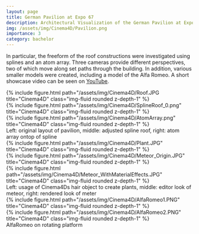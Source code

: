 ```yaml
---
layout: page
title: German Pavilion at Expo 67
description: Architectural Visualization of the German Pavilion at Expo 67 with Cinema4D
img: /assets/img/Cinema4D/Pavilion.png
importance: 3
category: bachelor
---
```


In particular, the freeform of the roof constructions were investigated using splines and an atom array. Three cameras provide different perspectives, two of which move along set paths through the building. In addition, various smaller models were created, including a model of the Alfa Romeo.
A short showcase video can be seen on <a href="https://www.youtube.com/watch?v=Wc5k6yzcDsA">YouTube</a>.

<div class="row">
    <div class="col-sm mt-3 mt-md-0">
        {% include figure.html path="/assets/img/Cinema4D/Roof.JPG title="Cinema4D" class="img-fluid rounded z-depth-1" %}
    </div>
    <div class="col-sm mt-3 mt-md-0">
        {% include figure.html path="/assets/img/Cinema4D/SplineRoof_0.png" title="Cinema4D" class="img-fluid rounded z-depth-1" %}
    </div>
    <div class="col-sm mt-3 mt-md-0">
        {% include figure.html path="/assets/img/Cinema4D/AtomArray.png" title="Cinema4D" class="img-fluid rounded z-depth-1" %}
    </div>
</div>
<div class="caption">
    Left: original layout of pavilion, middle: adjusted spline roof, right: atom array ontop of spline
</div>

<div class="row">
    <div class="col-sm mt-3 mt-md-0">
        {% include figure.html path="/assets/img/Cinema4D/Plant.JPG" title="Cinema4D" class="img-fluid rounded z-depth-1" %}
    </div>
    <div class="col-sm mt-3 mt-md-0">
        {% include figure.html path="/assets/img/Cinema4D/Meteor_Origin.JPG" title="Cinema4D" class="img-fluid rounded z-depth-1" %}
    </div>
    <div class="col-sm mt-3 mt-md-0">
        {% include figure.html path="/assets/img/Cinema4D/Meteor_WithMaterialEffects.JPG" title="Cinema4D" class="img-fluid rounded z-depth-1" %}
    </div>
</div>
<div class="caption">
    Left: usage of Cinema4Ds hair object to create plants, middle: editor look of meteor, right: rendered look of meter
</div>

<div class="row" style="margin: auto;">
    <div class="col-sm mt-3 mt-md-0">
        {% include figure.html path="/assets/img/Cinema4D/AlfaRomeo1.PNG" title="Cinema4D" class="img-fluid rounded z-depth-1" %}
    </div>
    <div class="col-sm mt-3 mt-md-0">
        {% include figure.html path="/assets/img/Cinema4D/AlfaRomeo2.PNG" title="Cinema4D" class="img-fluid rounded z-depth-1" %}
    </div>
</div>
<div class="caption">
    AlfaRomeo on rotating platform
</div>
